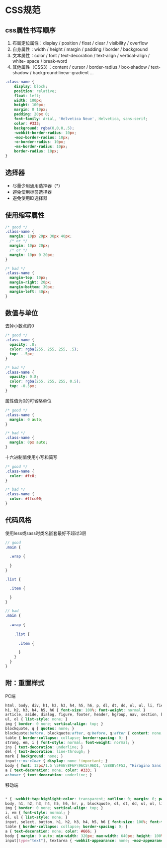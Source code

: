 #  CSS规范

## css属性书写顺序

1. 布局定位属性：display / position / float / clear / visibility / overflow
2. 自身属性：width / height / margin / padding / border / background
3. 文本属性：color / font / text-decoration / text-align / vertical-align / white- space / break-word
4. 其他属性（CSS3）：content / cursor / border-radius / box-shadow / text-shadow / background:linear-gradient …

```css
.class-name {
    display: block;
    position: relative;
    float: left;
    width: 100px;
    height: 100px;
    margin: 0 10px;
    padding: 20px 0;
    font-family: Arial, 'Helvetica Neue', Helvetica, sans-serif;
    color: #333;
    background: rgba(0,0,0,.5);
    -webkit-border-radius: 10px;
    -moz-border-radius: 10px;
    -o-border-radius: 10px;
    -ms-border-radius: 10px;
    border-radius: 10px; 
}
```



## 选择器

- 尽量少用通用选择器（*）
- 避免使用标签选择器
- 避免使用ID选择器

##  使用缩写属性

```css
/* good */
.class-name {
  margin: 10px 20px 30px 40px;
  /* or */
  margin: 10px 20px;
  /* or */
  margin: 10px 0 20px;
}

/* bad */
.class-name {
  margin-top: 10px;
  margin-right: 20px;
  margin-bottom: 30px;
  margin-left: 40px;
}
```



##  数值与单位

去掉小数点的0

```css
/* good */
.class-name {
  opacity: .8;
  color: rgba(255, 255, 255, .5);
  top: -.5px;
}

/* bad */
.class-name {
  opacity: 0.8;
  color: rgba(255, 255, 255, 0.5);
  top: -0.5px;
}
```

属性值为0的可省略单位

```css
/* good */
.class-name {
  margin: 0 auto;
}

/* bad */
.class-name {
  margin: 0px auto;
}
```

十六进制值使用小写和简写

```css
/* good */
.class-name {
  color: #fc0;
}

/* bad */
.class-name {
  color: #ffcc00;
}
```



##  代码风格

使用less或sass时类名嵌套最好不超过3层

```scss
// good
.main {
    
  .wrap {
      
  }
}

.list {

  .item {

  }
}

// bad
.main {
  
  .wrap {
    
    .list {
      
      .item {

      }
    }
  }
}
```



## 附：重置样式

PC端

```css
html, body, div, h1, h2, h3, h4, h5, h6, p, dl, dt, dd, ol, ul, li, fieldset, form, label, input, legend, table, caption, tbody, tfoot, thead, tr, th, td, textarea, article, aside, audio, canvas, figure, footer, header, mark, menu, nav, section, time, video { margin: 0; padding: 0; }
h1, h2, h3, h4, h5, h6 { font-size: 100%; font-weight: normal }
article, aside, dialog, figure, footer, header, hgroup, nav, section, blockquote { display: block; }
ul, ol { list-style: none; }
img { border: 0 none; vertical-align: top; }
blockquote, q { quotes: none; }
blockquote:before, blockquote:after, q:before, q:after { content: none; }
table { border-collapse: collapse; border-spacing: 0; }
strong, em, i { font-style: normal; font-weight: normal; }
ins { text-decoration: underline; }
del { text-decoration: line-through; }
mark { background: none; }
input::-ms-clear { display: none !important; }
body { font: 12px/1.5 \5FAE\8F6F\96C5\9ED1, \5B8B\4F53, "Hiragino Sans GB", STHeiti, "WenQuanYi Micro Hei", "Droid Sans Fallback", SimSun, sans-serif; background: #fff; }
a { text-decoration: none; color: #333; }
a:hover { text-decoration: underline; }
```

移动端

```css

* { -webkit-tap-highlight-color: transparent; outline: 0; margin: 0; padding: 0; vertical-align: baseline; }
body, h1, h2, h3, h4, h5, h6, hr, p, blockquote, dl, dt, dd, ul, ol, li, pre, form, fieldset, legend, button, input, textarea, th, td { margin: 0; padding: 0; vertical-align: baseline; }
img { border: 0 none; vertical-align: top; }
i, em { font-style: normal; }
ol, ul { list-style: none; }
input, select, button, h1, h2, h3, h4, h5, h6 { font-size: 100%; font-family: inherit; }
table { border-collapse: collapse; border-spacing: 0; }
a { text-decoration: none; color: #666; }
body { margin: 0 auto; min-width: 320px; max-width: 640px; height: 100%; font-size: 14px; font-family: -apple-system,Helvetica,sans-serif; line-height: 1.5; color: #666; -webkit-text-size-adjust: 100% !important; text-size-adjust: 100% !important; }
input[type="text"], textarea { -webkit-appearance: none; -moz-appearance: none; appearance: none; }

```

